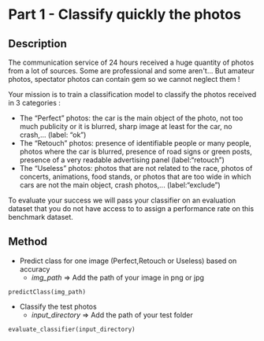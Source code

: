 # Part 1 - Classify quickly the photos

## Description

The communication service of 24 hours received a huge quantity of photos from a lot of sources. Some are professional and some aren't... But amateur photos, spectator photos can contain gem so we cannot neglect them !

Your mission is to train a classification model to classify the photos received in 3 categories :

* The “Perfect” photos: the car is the main object of the photo, not too much publicity or it is blurred, sharp image at least for the car, no crash,... (label: “ok”)
* The “Retouch” photos: presence of identifiable people or many people, photos where the car is blurred, presence of road signs or green posts, presence of a very readable advertising panel (label:“retouch”)
* The “Useless” photos: photos that are not related to the race, photos of concerts, animations, food stands, or photos that are too wide in which cars are not the main object, crash photos,... (label:“exclude”)

To evaluate your success we will pass your classifier on an evaluation dataset that you do not have access to to assign a performance rate on this benchmark dataset.

## Method

* Predict class for one image (Perfect,Retouch or Useless) based on accuracy
    * *img_path*     => Add the path of your image in png or jpg

```
predictClass(img_path)
```

* Classify the test photos 
    * *input_directory*     => Add the path of your test folder
```
evaluate_classifier(input_directory)
```